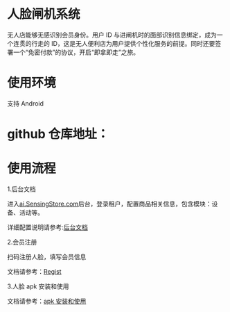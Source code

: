 # 人脸闸机系统

无人店能够无感识别会员身份。用户 ID 与进闸机时的面部识别信息绑定，成为一个连贯的行走的 ID，这是无人便利店为用户提供个性化服务的前提。同时还要签署一个“免密付款”的协议，开启“即拿即走”之旅。

# 使用环境

支持 Android

# github 仓库地址：

# 使用流程

1.后台文档

进入[ai.SensingStore.com](https://ai.sensingstore.com/)后台，登录租户，配置商品相关信息，包含模块：设备、活动等。

详细配置说明请参考:[后台文档](https://github.com/troncell/SensingDocs/blob/main/Docs/Gate/%E5%90%8E%E5%8F%B0%E6%96%87%E6%A1%A3.md)

2.会员注册

扫码注册人脸，填写会员信息

文档请参考：[Regist](https://github.com/troncell/SensingDocs/blob/main/Docs/Gate/Register.md)

3.人脸 apk 安装和使用

文档请参考：[apk 安装和使用](https://github.com/troncell/SensingDocs/blob/main/Docs/Gate/%E9%97%B8%E6%9C%BAapk%E5%AE%89%E8%A3%85%E5%92%8C%E4%BD%BF%E7%94%A8.md)
